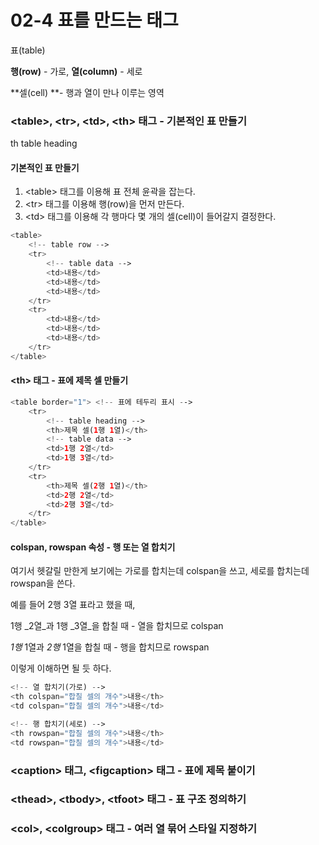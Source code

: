 # 02-4 표를 만드는 태그

표\(table\)

**행\(row\)** - 가로, **열\(column\)** - 세로

**셀\(cell\) **- 행과 열이 만나 이루는 영역

### &lt;table&gt;, &lt;tr&gt;, &lt;td&gt;, &lt;th&gt; 태그 - 기본적인 표 만들기

th table heading

#### 기본적인 표 만들기

1. &lt;table&gt; 태그를 이용해 표 전체 윤곽을 잡는다.
2. &lt;tr&gt; 태그를 이용해 행\(row\)을 먼저 만든다.
3. &lt;td&gt; 태그를 이용해 각 행마다 몇 개의 셀\(cell\)이 들어갈지 결정한다.

```php
<table>
    <!-- table row -->
    <tr>
        <!-- table data -->
        <td>내용</td>
        <td>내용</td>
        <td>내용</td>
    </tr>
    <tr>
        <td>내용</td>
        <td>내용</td>
        <td>내용</td>
    </tr>
</table>
```

#### &lt;th&gt; 태그 - 표에 제목 셀 만들기

```php
<table border="1"> <!-- 표에 테두리 표시 -->
    <tr>
        <!-- table heading -->
        <th>제목 셀(1행 1열)</th>
        <!-- table data -->
        <td>1행 2열</td>
        <td>1행 3열</td>
    </tr>
    <tr>
        <th>제목 셀(2행 1열)</th>
        <td>2행 2열</td>
        <td>2행 3열</td>
    </tr>
</table>
```

#### colspan, rowspan 속성 - 행 또는 열 합치기

여기서 헷갈릴 만한게 보기에는 가로를 합치는데 colspan을 쓰고, 세로를 합치는데 rowspan을 쓴다.

예를 들어 2행 3열 표라고 했을 때,

1행 _2열_과 1행 _3열_을 합칠 때 - 열을 합치므로 colspan

_1행_ 1열과 _2행_ 1열을 합칠 때 - 행을 합치므로 rowspan

이렇게 이해하면 될 듯 하다.

```php
<!-- 열 합치기(가로) -->
<th colspan="합칠 셀의 개수">내용</th>
<td colspan="합칠 셀의 개수">내용</td>

<!-- 행 합치기(세로) -->
<th rowspan="합칠 셀의 개수">내용</th>
<td rowspan="합칠 셀의 개수">내용</td>
```

### &lt;caption&gt; 태그, &lt;figcaption&gt; 태그 - 표에 제목 붙이기

### &lt;thead&gt;, &lt;tbody&gt;, &lt;tfoot&gt; 태그 - 표 구조 정의하기

### &lt;col&gt;, &lt;colgroup&gt; 태그 - 여러 열 묶어 스타일 지정하기



